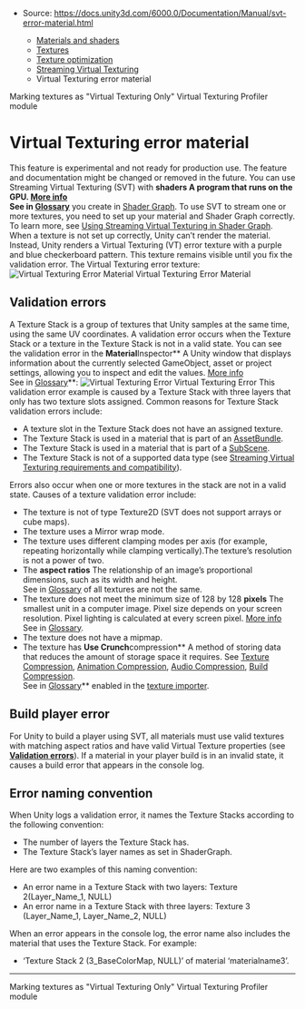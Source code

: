 * Source: https://docs.unity3d.com/6000.0/Documentation/Manual/svt-error-material.html

  * [Materials and shaders](https://docs.unity3d.com/6000.0/Documentation/Manual/materials-and-shaders.html)
  * [Textures](https://docs.unity3d.com/6000.0/Documentation/Manual/Textures-landing.html)
  * [Texture optimization](https://docs.unity3d.com/6000.0/Documentation/Manual/TextureLoading.html)
  * [Streaming Virtual Texturing](https://docs.unity3d.com/6000.0/Documentation/Manual/svt-streaming-virtual-texturing.html)
  * Virtual Texturing error material


[](https://docs.unity3d.com/6000.0/Documentation/Manual/svt-marking-textures.html)
Marking textures as "Virtual Texturing Only"
[](https://docs.unity3d.com/6000.0/Documentation/Manual/profiler-virtual-texturing-module.html)
Virtual Texturing Profiler module
# Virtual Texturing error material
This feature is experimental and not ready for production use. The feature and documentation might be changed or removed in the future.
You can use Streaming Virtual Texturing (SVT) with ****shaders** A program that runs on the GPU. [More info](https://docs.unity3d.com/6000.0/Documentation/Manual/Shaders.html)  
See in [Glossary](https://docs.unity3d.com/6000.0/Documentation/Manual/Glossary.html#Shader)** you create in [Shader Graph](https://docs.unity3d.com/Packages/com.unity.shadergraph@latest). To use SVT to stream one or more textures, you need to set up your material and Shader Graph correctly. To learn more, see [Using Streaming Virtual Texturing in Shader Graph](https://docs.unity3d.com/2020.1/Documentation/Manual/svt-use-in-shader-graph.html).
When a texture is not set up correctly, Unity can’t render the material. Instead, Unity renders a Virtual Texturing (VT) error texture with a purple and blue checkerboard pattern. This texture remains visible until you fix the validation error.
The Virtual Texturing error texture:
![Virtual Texturing Error Material](https://docs.unity3d.com/6000.0/Documentation/uploads/Main/VT_Error_Material.png) Virtual Texturing Error Material
## Validation errors
A Texture Stack is a group of textures that Unity samples at the same time, using the same UV coordinates. A validation error occurs when the Texture Stack or a texture in the Texture Stack is not in a valid state.
You can see the validation error in the **Material**Inspector** A Unity window that displays information about the currently selected GameObject, asset or project settings, allowing you to inspect and edit the values. [More info](https://docs.unity3d.com/6000.0/Documentation/Manual/UsingTheInspector.html)  
See in [Glossary](https://docs.unity3d.com/6000.0/Documentation/Manual/Glossary.html#Inspector)**:
![Virtual Texturing Error](https://docs.unity3d.com/6000.0/Documentation/uploads/Main/VT_Error.png) Virtual Texturing Error
This validation error example is caused by a Texture Stack with three layers that only has two texture slots assigned.
Common reasons for Texture Stack validation errors include:
  * A texture slot in the Texture Stack does not have an assigned texture.
  * The Texture Stack is used in a material that is part of an [AssetBundle](https://docs.unity3d.com/2020.1/Documentation/Manual/AssetBundlesIntro.html).
  * The Texture Stack is used in a material that is part of a [SubScene](https://docs.unity3d.com/Packages/com.unity.entities@0.13/api/Unity.Scenes.SubScene.html).
  * The Texture Stack is not of a supported data type (see [Streaming Virtual Texturing requirements and compatibility](https://docs.unity3d.com/2020.1/Documentation/Manual/svt-requirements-compatibility.html)).


Errors also occur when one or more textures in the stack are not in a valid state. Causes of a texture validation error include:
  * The texture is not of type Texture2D (SVT does not support arrays or cube maps).
  * The texture uses a Mirror wrap mode.
  * The texture uses different clamping modes per axis (for example, repeating horizontally while clamping vertically).The texture’s resolution is not a power of two.
  * The **aspect ratios** The relationship of an image’s proportional dimensions, such as its width and height.  
See in [Glossary](https://docs.unity3d.com/6000.0/Documentation/Manual/Glossary.html#AspectRatio) of all textures are not the same.
  * The texture does not meet the minimum size of 128 by 128 **pixels** The smallest unit in a computer image. Pixel size depends on your screen resolution. Pixel lighting is calculated at every screen pixel. [More info](https://docs.unity3d.com/6000.0/Documentation/Manual/ShadowPerformance.html)  
See in [Glossary](https://docs.unity3d.com/6000.0/Documentation/Manual/Glossary.html#pixel).
  * The texture does not have a mipmap.
  * The texture has **Use Crunch**compression** A method of storing data that reduces the amount of storage space it requires. See [Texture Compression](https://docs.unity3d.com/6000.0/Documentation/Manual/class-TextureImporterOverride), [Animation Compression](https://docs.unity3d.com/6000.0/Documentation/Manual/class-AnimationClip.html#AssetProperties), [Audio Compression](https://docs.unity3d.com/6000.0/Documentation/Manual/class-AudioClip.html), [Build Compression](https://docs.unity3d.com/6000.0/Documentation/Manual/ReducingFilesize.html).  
See in [Glossary](https://docs.unity3d.com/6000.0/Documentation/Manual/Glossary.html#compression)** enabled in the [texture importer](https://docs.unity3d.com/Manual/class-TextureImporter.html).


## Build player error
For Unity to build a player using SVT, all materials must use valid textures with matching aspect ratios and have valid Virtual Texture properties (see [**Validation errors**](https://docs.unity3d.com/6000.0/Documentation/Manual/svt-error-material.html#validation-errors)). If a material in your player build is in an invalid state, it causes a build error that appears in the console log.
## Error naming convention
When Unity logs a validation error, it names the Texture Stacks according to the following convention:
  * The number of layers the Texture Stack has.
  * The Texture Stack’s layer names as set in ShaderGraph.


Here are two examples of this naming convention:
  * An error name in a Texture Stack with two layers: Texture 2(Layer_Name_1, NULL)
  * An error name in a Texture Stack with three layers: Texture 3 (Layer_Name_1, Layer_Name_2, NULL)


When an error appears in the console log, the error name also includes the material that uses the Texture Stack. For example:
  * ‘Texture Stack 2 (3_BaseColorMap, NULL)’ of material ‘materialname3’.


* * *
[](https://docs.unity3d.com/6000.0/Documentation/Manual/svt-marking-textures.html)
Marking textures as "Virtual Texturing Only"
[](https://docs.unity3d.com/6000.0/Documentation/Manual/profiler-virtual-texturing-module.html)
Virtual Texturing Profiler module
